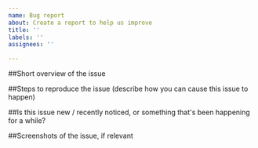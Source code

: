 ```yaml
---
name: Bug report
about: Create a report to help us improve
title: ''
labels: ''
assignees: ''

---
```


##Short overview of the issue


##Steps to reproduce the issue (describe how you can cause this issue to happen)


##Is this issue new / recently noticed, or something that's been happening for a while?


##Screenshots of the issue, if relevant
